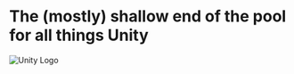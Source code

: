 # The (mostly) shallow end of the pool for all things Unity

![Unity Logo](https://cdn.fs.brandfolder.com/cache=expiry:604800/cache=expiry:604800/cache=expiry:604800/cache=expiry:604800/cache=expiry:604800/cache=expiry:604800/cache=expiry:604800/cache=expiry:604800/cache=expiry:604800/cache=expiry:604800/cache=expiry:604800/cache=expiry:604800/cache=expiry:604800/cache=expiry:604800/cache=expiry:604800/Ta1coQ3wSOmtwyQxJ86r)
